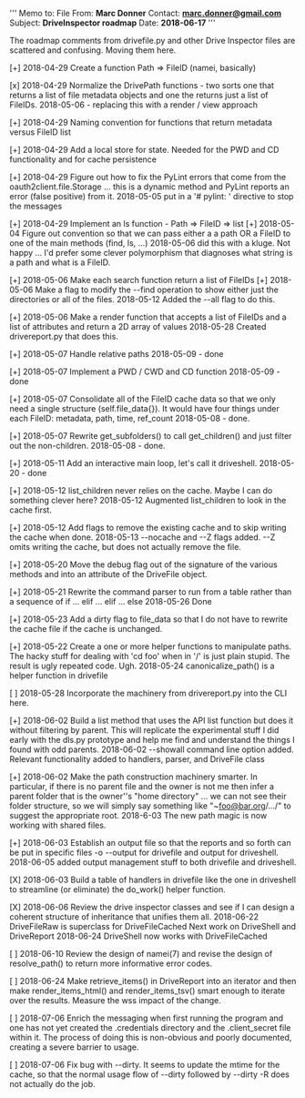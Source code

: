 '''
Memo to: File
From: **Marc Donner**
Contact: **marc.donner@gmail.com**
Subject: **DriveInspector roadmap**
Date: **2018-06-17**
'''

The roadmap comments from drivefile.py and other Drive Inspector
files are scattered and confusing.  Moving them here.

[+] 2018-04-29 Create a function Path => FileID (namei, basically)

[x] 2018-04-29 Normalize the DrivePath functions - two sorts
    one that returns a list of file metadata objects and one
    the returns just a list of FileIDs.
        2018-05-06 - replacing this with a render / view approach

[+] 2018-04-29 Naming convention for functions that return
    metadata versus FileID list

[+] 2018-04-29 Add a local store for state.  Needed for the
    PWD and CD functionality and for cache persistence

[+] 2018-04-29 Figure out how to fix the PyLint errors that come
    from the oauth2client.file.Storage ... this is a dynamic method
    and PyLint reports an error (false positive) from it.
        2018-05-05 put in a '# pylint: ' directive to stop the messages

[+] 2018-04-29 Implement an ls function - Path => FileID => list
[+] 2018-05-04 Figure out convention so that we can pass either a
    a path OR a FileID to one of the main methods (find, ls, ...)
        2018-05-06 did this with a kluge.  Not happy ... I'd prefer
        some clever polymorphism that diagnoses what string is a
        path and what is a FileID.

[+] 2018-05-06 Make each search function return a list of FileIDs
[+] 2018-05-06 Make a flag to modify the --find operation to show
    either just the directories or all of the files.
        2018-05-12 Added the --all flag to do this.

[+] 2018-05-06 Make a render function that accepts a list of FileIDs
    and a list of attributes and return a 2D array of values
        2018-05-28 Created drivereport.py that does this.

[+] 2018-05-07 Handle relative paths
        2018-05-09 - done

[+] 2018-05-07 Implement a PWD / CWD and CD function
        2018-05-09 - done

[+] 2018-05-07 Consolidate all of the FileID cache data so that
    we only need a single structure (self.file_data{}).  It would
    have four things under each FileID: metadata, path, time, ref_count
        2018-05-08 - done.

[+] 2018-05-07 Rewrite get_subfolders() to call get_children() and
    just filter out the non-children.
        2018-05-08 - done.

[+] 2018-05-11 Add an interactive main loop, let's call it driveshell.
        2018-05-20 - done

[+] 2018-05-12 list_children never relies on the cache.  Maybe I can
    do something clever here?
        2018-05-12 Augmented list_children to look in the cache first.

[+] 2018-05-12 Add flags to remove the existing cache and to skip
    writing the cache when done.
        2018-05-13 --nocache and --Z flags added.  --Z omits writing the
        cache, but does not actually remove the file.

[+] 2018-05-20 Move the debug flag out of the signature of the
    various methods and into an attribute of the DriveFile object.

[+] 2018-05-21 Rewrite the command parser to run from a table rather
    than a sequence of if ... elif ... elif ... else
        2018-05-26 Done

[+] 2018-05-23 Add a dirty flag to file_data so that I do not have
    to rewrite the cache file if the cache is unchanged.

[+] 2018-05-22 Create a one or more helper functions to manipulate
    paths.  The hacky stuff for dealing with 'cd foo' when in '/'
    is just plain stupid.  The result is ugly repeated code.  Ugh.
        2018-05-24 canonicalize_path() is a helper function in drivefile

[ ] 2018-05-28 Incorporate the machinery from drivereport.py into the
    CLI here.

[+] 2018-06-02 Build a list method that uses the API list function but
    does it without filtering by parent.  This will replicate the
    experimental stuff I did early with the dls.py prototype and help
    me find and understand the things I found with odd parents.
        2018-06-02 --showall command line option added.  Relevant
        functionality added to handlers, parser, and DriveFile class

[+] 2018-06-02 Make the path construction machinery smarter.  In
    particular, if there is no parent file and the owner is not me
    then infer a parent folder that is the owner''s "home directory"
    ... we can not see their folder structure, so we will simply say
    something like "~foo@bar.org/.../" to suggest the appropriate
    root.
        2018-6-03 The new path magic is now working with shared files.

[+] 2018-06-03 Establish an output file so that the reports and
    so forth can be put in specific files -o --output for drivefile
    and output <path> for driveshell.
        2018-06-05 added output management stuff to both drivefile
        and driveshell.

[X] 2018-06-03 Build a table of handlers in drivefile like the one
    in driveshell to streamline (or eliminate) the do_work() helper
    function.

[X] 2018-06-06 Review the drive inspector classes and see if I can
    design a coherent structure of inheritance that unifies them
    all.
        2018-06-22 DriveFileRaw is superclass for DriveFileCached
                   Next work on DriveShell and DriveReport
        2018-06-24 DriveShell now works with DriveFileCached

[ ] 2018-06-10 Review the design of namei(7) and revise the design
    of resolve_path() to return more informative error
    codes.

[ ] 2018-06-24 Make retrieve_items() in DriveReport into an iterator
    and then make render_items_html() and render_items_tsv()
    smart enough to iterate over the results.  Measure the
    wss impact of the change.

[ ] 2018-07-06 Enrich the messaging when first running the program
    and one has not yet created the .credentials directory and the
    .client_secret file within it.  The process of doing this is
    non-obvious and poorly documented, creating a severe barrier to usage.

[ ] 2018-07-06 Fix bug with --dirty.  It seems to update the mtime for
    the cache, so that the normal usage flow of --dirty followed by
    --dirty -R does not actually do the job.


